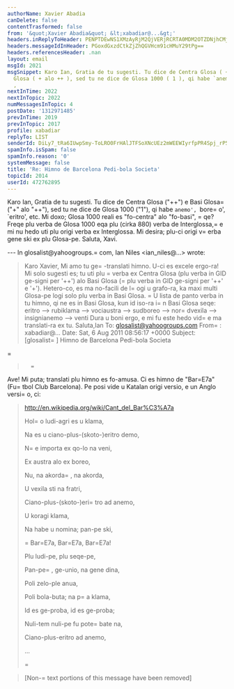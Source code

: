 ```yaml
---
authorName: Xavier Abadia
canDelete: false
contentTrasformed: false
from: '&quot;Xavier Abadia&quot; &lt;xabadiar@...&gt;'
headers.inReplyToHeader: PENPTDEwNS1XMzAyRjM2QjVERjRCRTA0MDM2OTZDNjhCMjEwQHBoeC5nYmw+
headers.messageIdInHeader: PGoxdGxzdCtkZjZhQGVHcm91cHMuY29tPg==
headers.referencesHeader: .nan
layout: email
msgId: 2021
msgSnippet: Karo Ian, Gratia de tu sugesti. Tu dice de Centra Glosa ( ++ ) e Basi
  Glosa ( + alo ++ ), sed tu ne dice de Glosa 1000 ( 1 ), qi habe `anemo , `boreo
  ,
nextInTime: 2022
nextInTopic: 2022
numMessagesInTopic: 4
postDate: '1312971485'
prevInTime: 2019
prevInTopic: 2017
profile: xabadiar
replyTo: LIST
senderId: DiLy7_tRa6IUwpSmy-ToLRO0FrHAlJTFSoXNcUEz2mWEEWIyrfpPR4Spj_rP5Huvzl3Nx8GhYUhNZXn3go_HGrSRSnnweiS-_KQy
spamInfo.isSpam: false
spamInfo.reason: '0'
systemMessage: false
title: 'Re: Himno de Barcelona Pedi-bola Societa'
topicId: 2014
userId: 472762895
---
```


Karo Ian, Gratia de tu sugesti.
Tu dice de Centra Glosa ("++") e Basi Glosa=
 ("+" alo "++"), sed tu ne dice de
Glosa 1000 ("1"), qi habe `anemo', `bore=
o', `eritro', etc. Mi doxo; Glosa 1000 reali es "fo-centra" alo "fo-basi", =
qe?
Freqe plu verba de Glosa 1000 eqa plu (cirka 880) verba de Interglossa,=
 e mi nu
hedo uti plu origi verba ex Interglossa. Mi desira; plu-ci origi v=
erba gene ski
ex plu Glosa-pe.
Saluta,
Xavi.

--- In glosalist@yahoogroups.=
com, Ian Niles <ian_niles@...> wrote:
>
> 
> Karo Xavier,      Mi amo tu ge=
-translati himno.  U-ci es excele ergo-ra!  Mi solo sugesti es; tu uti plu =
verba ex Centra Glosa (plu verba in GID ge-signi per '++') alo Basi Glosa (=
plu verba in GID ge-signi per '++' e '+').  Hetero-co, es ma no-facili de l=
ogi u grafo-ra, ka maxi multi Glosa-pe logi solo plu verba in Basi Glosa.  =
U lista de panto verba in tu himno, qi ne es in Basi Glosa, kun id iso-ra i=
n Basi Glosa seqe: eritro --> rubiklama --> vociaustra --> sudboreo --> nor=
dvexila --> insignianemo --> venti  Dura u boni ergo, e mi fu este hedo vid=
e ma translati-ra ex tu. Saluta,Ian
>  To: glosalist@yahoogroups.com
> From=
: xabadiar@...
> Date: Sat, 6 Aug 2011 08:56:17 +0000
> Subject: [glosalist=
] Himno de Barcelona Pedi-bola Societa
> 
> 
> 
> 
> 
> 
> 
> 
> 
> 
> 
> 
=
> 
> 
> 
> 
> 
> 
>  
> 
> 
> 
>   
> 
> 
>     
>       
>       
>       =
Ave! Mi puta; translati plu himno es fo-amusa. Ci es himno de "Bar=E7a" (Fu=
tbol Club Barcelona). Pe posi vide u Katalan origi versio, e un Anglo versi=
o, ci:
> 
> http://en.wikipedia.org/wiki/Cant_del_Bar%C3%A7a
> 
> 
> 
> Hol=
o ludi-agri es u klama,
> 
> Na es u ciano-plus-(skoto-)eritro demo,
> 
> N=
e importa ex qo-lo na veni,
> 
> Ex austra alo ex boreo,
> 
> Nu, na akorda=
, na akorda,
> 
> U vexila sti na fratri,
> 
> 
> 
> Ciano-plus-(skoto-)eri=
tro ad anemo,
> 
> U koragi klama,
> 
> Na habe u nomina; pan-pe ski,
> 
> =
Bar=E7a, Bar=E7a, Bar=E7a!
> 
> 
> 
> Plu ludi-pe, plu seqe-pe,
> 
> Pan-pe=
, ge-unio, na gene dina,
> 
> Poli zelo-ple anua,
> 
> Poli bola-buta; na p=
a klama,
> 
> Id es ge-proba, id es ge-proba;
> 
> Nuli-tem nuli-pe fu pote=
 bate na,
> 
> 
> 
> Ciano-plus-eritro ad anemo,
> 
> ...
> 
> 
> 
> 
> 
> =
    
>      
> 
>     
>     
> 
> 
> 
> 
> 
> 
>    		 	   		  
> 
> [Non-=
text portions of this message have been removed]
>



